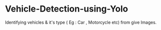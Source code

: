 # Vehicle-Detection-using-Yolo

Identifying vehicles & it's type ( Eg : Car , Motorcycle etc) from give Images. 
